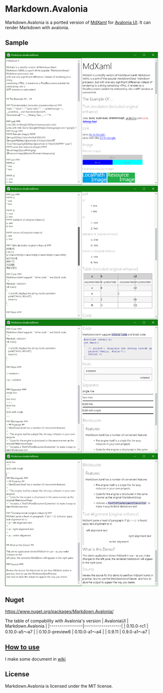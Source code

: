 # Markdown.Avalonia

Markdown.Avalonia is a portted version of [MdXaml](https://github.com/whistyun/MdXaml) for [Avalonia UI](https://www.avaloniaui.net/).
It can render Markdown with avalonia.


## Sample

![img1](docs/img.demo/scrn1.png)  
![img1](docs/img.demo/scrn2.png)  
![img1](docs/img.demo/scrn3.png)  
![img1](docs/img.demo/scrn4.png)  

## Nuget

https://www.nuget.org/packages/Markdown.Avalonia/

The table of compability with Avalonia's version
| AvaloniaUI      | Markdown.Avalonia |
|-----------------|-------------------|
| 0.10.0-rc1      | 0.10.0-a5～a7     |
| 0.10.0-preview6 | 0.10.0-a1～a4     |
| 0.9.11          | 0.9.0-a1～a7      |

## [How to use](https://github.com/whistyun/Markdown.Avalonia/wiki/How-to-use)

I make some document in [wiki](https://github.com/whistyun/Markdown.Avalonia/wiki)


## License

Markdown.Avalonia is licensed under the MIT license.
